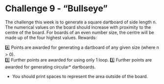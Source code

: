 # Challenge 9 - “Bullseye”
The challenge this week is to generate a square dartboard of side length n. The numerical values on the board should increase with proximity to the centre of the board. For boards of an even number size, the centre will be made up of the four highest values.
Rewards:<br>

:four:  Points are awarded for generating a dartboard of any given size (where n > 0).<br>
:three:  Further points are awarded for using only 1 loop.
:three:  Further points are awarded for generating circular* dartboards.

* You should print spaces to represent the area outside of the board.
